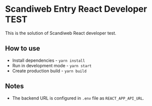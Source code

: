 # Scandiweb Entry React Developer TEST

This is the solution of Scandiweb React developer test.

## How to use

- Install dependencies - `yarn install`
- Run in development mode - `yarn start`
- Create production build - `yarn build`

## Notes

- The backend URL is configured in `.env` file as `REACT_APP_API_URL`.